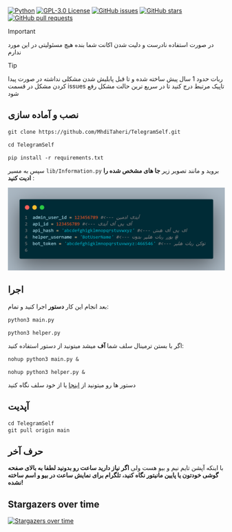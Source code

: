 [![Python](https://img.shields.io/badge/python-3670A0?style=for-the-badge&logo=python&logoColor=ffdd54)](https://github.com/MhdiTaheri/TelegramSelf)
[![GPL-3.0 License](https://img.shields.io/badge/License-GPL--3.0-blue?style=for-the-badge)](./LICENSE)
[![GitHub issues](https://img.shields.io/github/issues/MhdiTaheri/TelegramSelf?style=for-the-badge)](https://github.com/MhdiTaheri/TelegramSelf/issues)
[![GitHub stars](https://img.shields.io/github/stars/MhdiTaheri/telegramself?style=for-the-badge)](https://github.com/MhdiTaheri/TelegramSelf/stargazers)
[![GitHub pull requests](https://img.shields.io/github/issues-pr/MhdiTaheri/TelegramSelf?style=for-the-badge)](https://github.com/MhdiTaheri/TelegramSelf/pulls)

> [!IMPORTANT]  
> در صورت استفاده نادرست و دلیت شدن اکانت شما بنده هیچ مسئولیتی در این مورد ندارم

> [!TIP]  
> ربات حدود 1 سال پیش ساخته شده و تا قبل پابلیش شدن مشکلی نداشته در صورت پیدا کردن مشکل در قسمت issues تاپیک مرتبط درج کنید تا در سریع ترین حالت مشکل رفع شود

## نصب و آماده سازی

```
git clone https://github.com/MhdiTaheri/TelegramSelf.git
```
```
cd TelegramSelf
```
```
pip install -r requirements.txt
```
سپس به مسیر ``lib/Information.py`` بروید و مانند تصویر زیر **جا های مشخص شده را ادیت کنید** : 
<div align="center"><img src="./img/help.png"></div>

## اجرا

بعد انجام این کار **دستور** اجرا کنید و تمام:
```
python3 main.py
```
```
python3 helper.py
```

اگر با بستن ترمینال سلف شما **آف** میشد میتونید از دستور استفاده کنید:
```
nohup python3 main.py &
```
```
nohup python3 helper.py &
```
دستور ها رو میتونید از [اینجا](https://github.com/MhdiTaheri/TelegramSelf/releases/tag/v0.2) یا از خود سلف نگاه کنید

## آپدیت
```
cd TelegramSelf
git pull origin main
```
## حرف آخر
با اینکه آپشن تایم نیم و بیو هست ولی **اگر نیاز دارید ساعت رو بدونید لطفا به بالای صفحه گوشی خودتون یا پایین مانیتور نگاه کنید، تلگرام برای نمایش ساعت در بیو و اسم ساخته نشده!**

## Stargazers over time
[![Stargazers over time](https://starchart.cc/MhdiTaheri/TelegramSelf.svg?variant=adaptive)](https://starchart.cc/MhdiTaheri/TelegramSelf)
